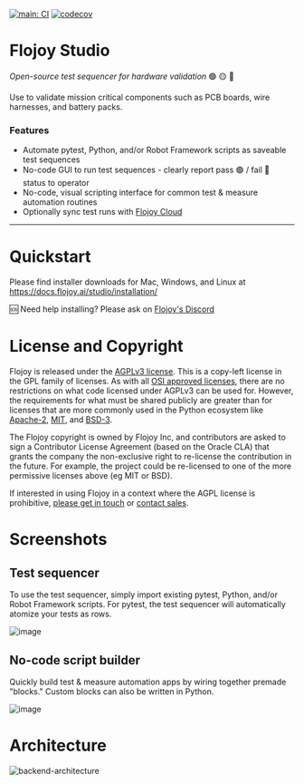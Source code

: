[![main: CI](https://github.com/flojoy-ai/studio/actions/workflows/electron-test.yml/badge.svg?branch=main)](https://github.com/flojoy-ai/studio/actions/workflows/electron-test.yml) [![codecov](https://codecov.io/gh/flojoy-ai/studio/graph/badge.svg?token=BIB703MANI)](https://codecov.io/gh/flojoy-ai/studio)

# Flojoy Studio

_Open-source test sequencer for hardware validation_ 🟢 🟡 🔴 

Use to validate mission critical components such as PCB boards, wire harnesses, and battery packs.

### Features
- Automate pytest, Python, and/or Robot Framework scripts as saveable test sequences
- No-code GUI to run test sequences - clearly report pass 🟢 / fail 🔴 status to operator
- No-code, visual scripting interface for common test & measure automation routines
- Optionally sync test runs with [Flojoy Cloud](https://github.com/flojoy-ai/cloud/)

---

# Quickstart

Please find installer downloads for Mac, Windows, and Linux at https://docs.flojoy.ai/studio/installation/

🆘 Need help installing? Please ask on [Flojoy's Discord](https://discord.com/invite/7HEBr7yG8c)

# License and Copyright

Flojoy is released under the [AGPLv3 license](https://www.gnu.org/licenses/agpl-3.0.en.html). This is a copy-left license in the GPL family of licenses. As with all [OSI approved licenses](https://opensource.org/licenses/alphabetical), there are no restrictions on what code licensed under AGPLv3 can be used for. However, the requirements for what must be shared publicly are greater than for licenses that are more commonly used in the Python ecosystem like [Apache-2](https://opensource.org/licenses/Apache-2.0), [MIT](https://opensource.org/licenses/MIT), and [BSD-3](https://opensource.org/licenses/BSD-3-Clause).

The Flojoy copyright is owned by Flojoy Inc, and contributors are asked to sign a Contributor License Agreement (based on the Oracle CLA) that grants the company the non-exclusive right to re-license the contribution in the future. For example, the project could be re-licensed to one of the more permissive licenses above (eg MIT or BSD).

If interested in using Flojoy in a context where the AGPL license is prohibitive, [please get in touch](mailto:jp@flojoy.io) or [contact sales](https://www.flojoy.ai/contact-sales).

# Screenshots

## Test sequencer

To use the test sequencer, simply import existing pytest, Python, and/or Robot Framework scripts. For pytest, the test sequencer will automatically atomize your tests as rows.

![image](https://github.com/flojoy-ai/studio/assets/1865834/b1efa4f7-a58a-4406-9b37-2311611fb1bd)

## No-code script builder

Quickly build test & measure automation apps by wiring together premade "blocks." Custom blocks can also be written in Python.

![image](https://github.com/flojoy-ai/studio/assets/1865834/9cfcfb86-24bc-46fd-82de-e9fd9db2ef3b)

# Architecture

![backend-architecture](https://github.com/flojoy-ai/studio/assets/69379081/ed72cea2-17bb-4aa3-a26d-7eec19b24685)
